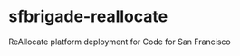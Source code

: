 sfbrigade-reallocate
====================

ReAllocate platform deployment for Code for San Francisco
